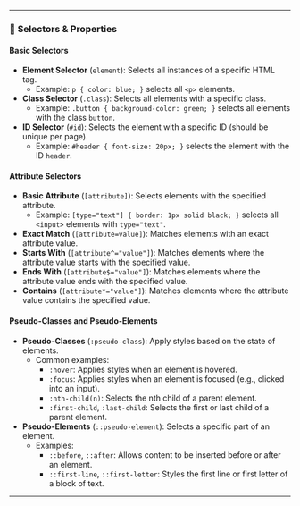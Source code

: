 

---

### 🎨 **Selectors & Properties**

#### **Basic Selectors**
   - **Element Selector** (`element`): Selects all instances of a specific HTML tag. 
     - Example: `p { color: blue; }` selects all `<p>` elements.
   - **Class Selector** (`.class`): Selects all elements with a specific class.
     - Example: `.button { background-color: green; }` selects all elements with the class `button`.
   - **ID Selector** (`#id`): Selects the element with a specific ID (should be unique per page).
     - Example: `#header { font-size: 20px; }` selects the element with the ID `header`.

#### **Attribute Selectors**
   - **Basic Attribute** (`[attribute]`): Selects elements with the specified attribute.
     - Example: `[type="text"] { border: 1px solid black; }` selects all `<input>` elements with `type="text"`.
   - **Exact Match** (`[attribute=value]`): Matches elements with an exact attribute value.
   - **Starts With** (`[attribute^="value"]`): Matches elements where the attribute value starts with the specified value.
   - **Ends With** (`[attribute$="value"]`): Matches elements where the attribute value ends with the specified value.
   - **Contains** (`[attribute*="value"]`): Matches elements where the attribute value contains the specified value.

#### **Pseudo-Classes and Pseudo-Elements**
   - **Pseudo-Classes** (`:pseudo-class`): Apply styles based on the state of elements.
     - Common examples:
       - `:hover`: Applies styles when an element is hovered.
       - `:focus`: Applies styles when an element is focused (e.g., clicked into an input).
       - `:nth-child(n)`: Selects the nth child of a parent element.
       - `:first-child`, `:last-child`: Selects the first or last child of a parent element.
   - **Pseudo-Elements** (`::pseudo-element`): Selects a specific part of an element.
     - Examples:
       - `::before`, `::after`: Allows content to be inserted before or after an element.
       - `::first-line`, `::first-letter`: Styles the first line or first letter of a block of text.

---
